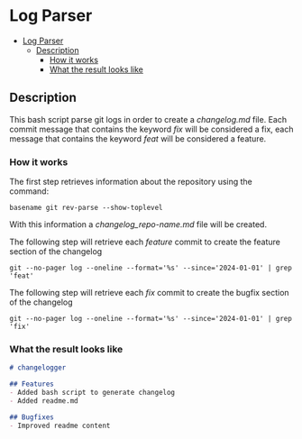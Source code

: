 # Log Parser

- [Log Parser](#log-parser)
  - [Description](#description)
    - [How it works](#how-it-works)
    - [What the result looks like](#what-the-result-looks-like)

## Description
This bash script parse git logs in order to create a _changelog.md_ file. Each commit message that contains the keyword _fix_ will be considered a fix, each message that contains the keyword _feat_ will be considered a feature.

### How it works
The first step retrieves information about the repository using the command: 

`basename git rev-parse --show-toplevel`

With this information a _changelog_repo-name.md_ file will be created.

The following step will retrieve each _feature_ commit to create the feature section of the changelog

`git --no-pager log --oneline --format='%s' --since='2024-01-01' | grep 'feat'`

The following step will retrieve each _fix_ commit to create the bugfix section of the changelog

`git --no-pager log --oneline --format='%s' --since='2024-01-01' | grep 'fix'`

### What the result looks like

```md
# changelogger

## Features
- Added bash script to generate changelog
- Added readme.md

## Bugfixes
- Improved readme content

```